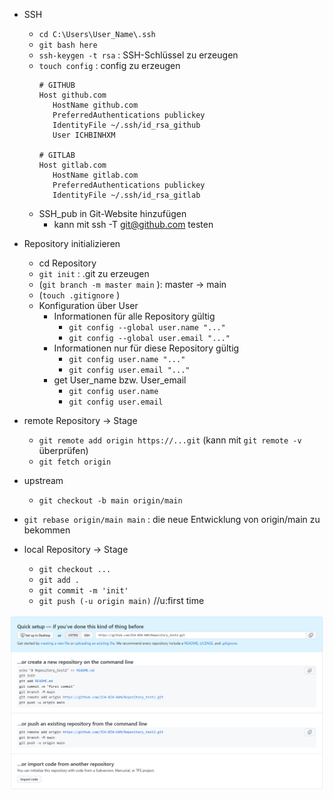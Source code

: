 - SSH
	- `cd C:\Users\User_Name\.ssh` 
	- `git bash here` 
	- `ssh-keygen -t rsa` : SSH-Schlüssel zu erzeugen
	- `touch config` : config zu erzeugen
		```
		# GITHUB
		Host github.com
		   HostName github.com
		   PreferredAuthentications publickey
		   IdentityFile ~/.ssh/id_rsa_github
		   User ICHBINHXM
		
		# GITLAB
		Host gitlab.com
		   HostName gitlab.com
		   PreferredAuthentications publickey
		   IdentityFile ~/.ssh/id_rsa_gitlab
		```
	- SSH_pub in Git-Website hinzufügen 
		- kann mit ssh -T git@github.com testen

- Repository initializieren
	- cd Repository
	- `git init` : .git zu erzeugen
	- (`git branch -m master main` ): master -> main
	- (`touch .gitignore` )
	- Konfiguration über User
		- Informationen für alle Repository gültig 
			- `git config --global user.name "..."` 
			- `git config --global user.email "..."`  
		- Informationen nur für diese Repository gültig 
			- `git config user.name "..."` 
			- `git config user.email "..." `
		- get User_name bzw. User_email
			- `git config user.name `
			- `git config user.email` 
- remote Repository -> Stage
	- `git remote add origin https://...git` (kann mit `git remote -v` überprüfen)
	- `git fetch origin` 
- upstream 
	- `git checkout -b main origin/main` 
- `git rebase origin/main main` : die neue Entwicklung von origin/main zu bekommen

- local Repository -> Stage
	- `git checkout ...` 
	- `git add .`
	- `git commit -m 'init'` 
	- `git push (-u origin main)` //u:first time 

![](https://raw.githubusercontent.com/ICH-BIN-HXM/images/main/pictures_Obsidian/Git_Konfiguration.png)
